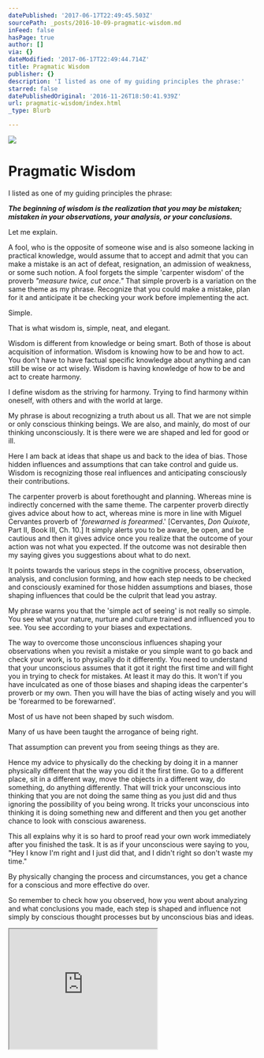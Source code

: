 ```yaml
---
datePublished: '2017-06-17T22:49:45.503Z'
sourcePath: _posts/2016-10-09-pragmatic-wisdom.md
inFeed: false
hasPage: true
author: []
via: {}
dateModified: '2017-06-17T22:49:44.714Z'
title: Pragmatic Wisdom
publisher: {}
description: 'I listed as one of my guiding principles the phrase:'
starred: false
datePublishedOriginal: '2016-11-26T18:50:41.939Z'
url: pragmatic-wisdom/index.html
_type: Blurb

---
```

![](https://the-grid-user-content.s3-us-west-2.amazonaws.com/97e5ef98-3a93-4c81-8cc7-5e8b649cac34.jpg)

# **Pragmatic Wisdom**

I listed as one of my guiding principles the phrase:

_**The beginning of wisdom is the realization that you may be mistaken; mistaken in your observations, your analysis, or your conclusions.**_

Let me explain.

A fool, who is the opposite of someone wise and is also someone lacking in practical knowledge, would assume that to accept and admit that you can make a mistake is an act of defeat, resignation, an admission of weakness, or some such notion. A fool forgets the simple 'carpenter wisdom' of the proverb _"measure twice, cut once."_ That simple proverb is a variation on the same theme as my phrase. Recognize that you could make a mistake, plan for it and anticipate it be checking your work before implementing the act.

Simple.

That is what wisdom is, simple, neat, and elegant.

Wisdom is different from knowledge or being smart. Both of those is about acquisition of information. Wisdom is knowing how to be and how to act. You don't have to have factual specific knowledge about anything and can still be wise or act wisely. Wisdom is having knowledge of how to be and act to create harmony.

I define wisdom as the striving for harmony. Trying to find harmony within oneself, with others and with the world at large.

My phrase is about recognizing a truth about us all. That we are not simple or only conscious thinking beings. We are also, and mainly, do most of our thinking unconsciously. It is there were we are shaped and led for good or ill.

Here I am back at ideas that shape us and back to the idea of bias. Those hidden influences and assumptions that can take control and guide us. Wisdom is recognizing those real influences and anticipating consciously their contributions.

The carpenter proverb is about forethought and planning. Whereas mine is indirectly concerned with the same theme. The carpenter proverb directly gives advice about how to act, whereas mine is more in line with Miguel Cervantes proverb of '_forewarned is forearmed_.' \[Cervantes, _Don Quixote_, Part II, Book III, Ch. 10.\] It simply alerts you to be aware, be open, and be cautious and then it gives advice once you realize that the outcome of your action was not what you expected. If the outcome was not desirable then my saying gives you suggestions about what to do next.

It points towards the various steps in the cognitive process, observation, analysis, and conclusion forming, and how each step needs to be checked and consciously examined for those hidden assumptions and biases, those shaping influences that could be the culprit that lead you astray.

My phrase warns you that the 'simple act of seeing' is not really so simple. You see what your nature, nurture and culture trained and influenced you to see. You see according to your biases and expectations.

The way to overcome those unconscious influences shaping your observations when you revisit a mistake or you simple want to go back and check your work, is to physically do it differently. You need to understand that your unconscious assumes that it got it right the first time and will fight you in trying to check for mistakes. At least it may do this. It won't if you have inculcated as one of those biases and shaping ideas the carpenter's proverb or my own. Then you will have the bias of acting wisely and you will be 'forearmed to be forewarned'.

Most of us have not been shaped by such wisdom.

Many of us have been taught the arrogance of being right.

That assumption can prevent you from seeing things as they are.

Hence my advice to physically do the checking by doing it in a manner physically different that the way you did it the first time. Go to a different place, sit in a different way, move the objects in a different way, do something, do anything differently. That will trick your unconscious into thinking that you are not doing the same thing as you just did and thus ignoring the possibility of you being wrong. It tricks your unconscious into thinking it is doing something new and different and then you get another chance to look with conscious awareness.

This all explains why it is so hard to proof read your own work immediately after you finished the task. It is as if your unconscious were saying to you, "Hey I know I'm right and I just did that, and I didn't right so don't waste my time."

By physically changing the process and circumstances, you get a chance for a conscious and more effective do over.

So remember to check how you observed, how you went about analyzing and what conclusions you made, each step is shaped and influence not simply by conscious thought processes but by unconscious bias and ideas.

<iframe src="https://the-grid.github.io/ed-userhtml/?g=eJxNkUFPwzAMhe_9FVGRWCutCSAhIdruMIkDl12AE0IoS5wt3ZpUsVuoEP-ddOskbnH86T37udJ2YFbXqdkWwXtKV5WIX6ukQhVsR6vM9E6R9S7TS4bLyObsJ2FskIE1sTYNspppvgN6OkILjnA9vsrdRraQYf5-81FG2hqW_WfW47POolTOAlAf3MTMQiqAJJi5qFDGBrc69qw-YxyDimUqhPLOgSJupIKt9wfugAS4z7cXgfrAG7z6Ntv2WN9eDxAwLlEPd_whnWTi3LyTIXpsvAZuHUKgNRgfIJv3ysvkN9Ne9dMkS7Y4J7KIr4tf0WD0WeR5WYk5rySppkjVUSKeUlW-PaWSMi1JFvsApk73RB0-CkF72AWrubTCWKeL0feh-JKjmGnXt51Hikr3l8v8AUGlj6s" height="244" style=""></iframe>